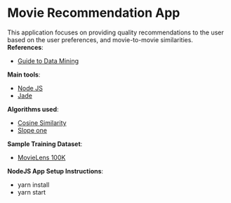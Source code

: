 # Movie Recommendation App  
  
This application focuses on providing quality recommendations to the user based on the user preferences, and movie-to-movie similarities.  
**References**:  
* [Guide to Data Mining](https://guidetodatamining.com)  
  
**Main tools**:  
* [Node JS](https://nodejs.org/)
* [Jade](http://jade-lang.com/) 
  
**Algorithms used**:  
* [Cosine Similarity](https://en.wikipedia.org/wiki/Cosine_similarity)  
* [Slope one](https://en.wikipedia.org/wiki/Slope_One)  
  
**Sample Training Dataset**:  
* [MovieLens 100K](https://grouplens.org/datasets/movielens/100k/)  
  
**NodeJS App Setup Instructions**:  
* yarn install 
* yarn start 
